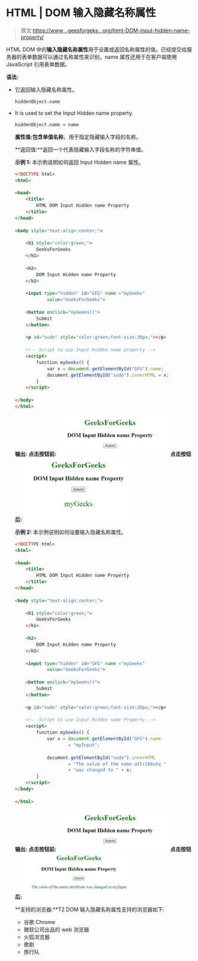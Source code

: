 # HTML | DOM 输入隐藏名称属性

> 原文:[https://www . geesforgeks . org/html-DOM-input-hidden-name-property/](https://www.geeksforgeeks.org/html-dom-input-hidden-name-property/)

HTML DOM 中的**输入隐藏名称属性**用于设置或返回名称属性的值。已经提交给服务器的表单数据可以通过名称属性来识别。name 属性还用于在客户端使用 JavaScript 引用表单数据。

**语法:**

*   它返回输入隐藏名称属性。

    ```html
    hiddenObject.name
    ```

*   It is used to set the Input Hidden name property.

    ```html
    hiddenObject.name = name
    ```

    **属性值:**包含单值**名称**，用于指定隐藏输入字段的名称。

    **返回值:**返回一个代表隐藏输入字段名称的字符串值。

    **示例 1:** 本示例说明如何返回 Input Hidden name 属性。

    ```html
    <!DOCTYPE html>
    <html>

    <head>
        <title>
            HTML DOM Input Hidden name Property
        </title>
    </head>

    <body style="text-align:center;">

        <h1 style="color:green;">
            GeeksForGeeks 
        </h1>

        <h2>
            DOM Input Hidden name Property
        </h2>

        <input type="hidden" id="GFG" name ="myGeeks"
                value="GeeksForGeeks">

        <button onclick="myGeeks()">
            Submit
        </button>

        <p id="sudo" style="color:green;font-size:30px;"></p>

        <!-- Script to use Input Hidden name property -->
        <script>
            function myGeeks() {
                var x = document.getElementById("GFG").name;
                document.getElementById("sudo").innerHTML = x;
            }
        </script>

    </body>
    </html>                    
    ```

    **输出:**
    **点击按钮前:**
    ![](img/db5f68df1cd609a7b08dc5ae198f49c4.png)
    **点击按钮后:**
    ![](img/d712274a99ff4ce90d7794a87fc5b9dc.png)

    **示例 2:** 本示例说明如何设置输入隐藏名称属性。

    ```html
    <!DOCTYPE html>
    <html>

    <head>
        <title>
            HTML DOM Input Hidden name Property
        </title>
    </head>

    <body style="text-align:center;">

        <h1 style="color:green;">
            GeeksForGeeks 
        </h1>

        <h2>
            DOM Input Hidden name Property 
        </h2>

        <input type="hidden" id="GFG" name ="myGeeks"
                value="GeeksForGeeks">

        <button onclick="myGeeks()">
            Submit
        </button>

        <p id="sudo" style="color:green;font-size:20px;"></p>

        <!-- Script to use Input Hidden name Property -->
        <script>
            function myGeeks() {
                var x = document.getElementById("GFG").name 
                        = "myInput";

                document.getElementById("sudo").innerHTML
                        = "The value of the name attribbute "
                        + "was changed to " + x;
            }
        </script>
    </body>

    </html>                    
    ```

    **输出:**
    **点击按钮前:**
    ![](img/db5f68df1cd609a7b08dc5ae198f49c4.png)
    **点击按钮后:**
    ![](img/d7cb41ecf2cfe6a2e6e0d8f483fc2476.png)

    **支持的浏览器:**T2 DOM 输入隐藏名称属性支持的浏览器如下:

    *   谷歌 Chrome
    *   微软公司出品的 web 浏览器
    *   火狐浏览器
    *   歌剧
    *   旅行队